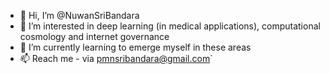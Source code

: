 - 👋 Hi, I’m @NuwanSriBandara
- 👀 I’m interested in deep learning (in medical applications), computational cosmology and internet governance
- 🌱 I’m currently learning to emerge myself in these areas
- 📫 Reach me - via pmnsribandara@gmail.com`

<!---
NuwanSriBandara/NuwanSriBandara is a ✨ special ✨ repository because its `README.md` (this file) appears on your GitHub profile.
You can click the Preview link to take a look at your changes.
--->
